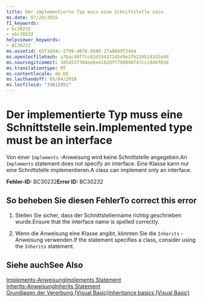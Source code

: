 ```yaml
---
title: Der implementierte Typ muss eine Schnittstelle sein.
ms.date: 07/20/2015
f1_keywords:
- bc30232
- vbc30232
helpviewer_keywords:
- BC30232
ms.assetid: 63f3dd4c-2f99-4070-b506-2fa808df24d4
ms.openlocfilehash: a7bac40f7cc62d33437145d9e37b216514332e4d
ms.sourcegitcommit: 3d5d33f384eeba41b2dff79d096f47ccc8d8f03d
ms.translationtype: MT
ms.contentlocale: de-DE
ms.lasthandoff: 05/04/2018
ms.locfileid: "33612951"
---
```

# <a name="implemented-type-must-be-an-interface"></a><span data-ttu-id="bd533-102">Der implementierte Typ muss eine Schnittstelle sein.</span><span class="sxs-lookup"><span data-stu-id="bd533-102">Implemented type must be an interface</span></span>
<span data-ttu-id="bd533-103">Von einer `Implements` -Anweisung wird keine Schnittstelle angegeben.</span><span class="sxs-lookup"><span data-stu-id="bd533-103">An `Implements` statement does not specify an interface.</span></span> <span data-ttu-id="bd533-104">Eine Klasse kann nur eine Schnittstelle implementieren.</span><span class="sxs-lookup"><span data-stu-id="bd533-104">A class can implement only an interface.</span></span>  
  
 <span data-ttu-id="bd533-105">**Fehler-ID:** BC30232</span><span class="sxs-lookup"><span data-stu-id="bd533-105">**Error ID:** BC30232</span></span>  
  
## <a name="to-correct-this-error"></a><span data-ttu-id="bd533-106">So beheben Sie diesen Fehler</span><span class="sxs-lookup"><span data-stu-id="bd533-106">To correct this error</span></span>  
  
1.  <span data-ttu-id="bd533-107">Stellen Sie sicher, dass der Schnittstellenname richtig geschrieben wurde.</span><span class="sxs-lookup"><span data-stu-id="bd533-107">Ensure that the interface name is spelled correctly.</span></span>  
  
2.  <span data-ttu-id="bd533-108">Wenn die Anweisung eine Klasse angibt, könnten Sie die `Inherits` -Anweisung verwenden.</span><span class="sxs-lookup"><span data-stu-id="bd533-108">If the statement specifies a class, consider using the `Inherits` statement.</span></span>  
  
## <a name="see-also"></a><span data-ttu-id="bd533-109">Siehe auch</span><span class="sxs-lookup"><span data-stu-id="bd533-109">See Also</span></span>  
 [<span data-ttu-id="bd533-110">Implements-Anweisung</span><span class="sxs-lookup"><span data-stu-id="bd533-110">Implements Statement</span></span>](../../visual-basic/language-reference/statements/implements-statement.md)  
 [<span data-ttu-id="bd533-111">Inherits-Anweisung</span><span class="sxs-lookup"><span data-stu-id="bd533-111">Inherits Statement</span></span>](../../visual-basic/language-reference/statements/inherits-statement.md)  
 [<span data-ttu-id="bd533-112">Grundlagen der Vererbung (Visual Basic)</span><span class="sxs-lookup"><span data-stu-id="bd533-112">Inheritance basics (Visual Basic)</span></span>](~/docs/visual-basic/programming-guide/language-features/objects-and-classes/inheritance-basics.md)
